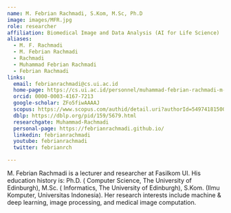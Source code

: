 ```yaml
---
name: M. Febrian Rachmadi, S.Kom, M.Sc, Ph.D
image: images/MFR.jpg
role: researcher
affiliation: Biomedical Image and Data Analysis (AI for Life Science)
aliases:
  - M. F. Rachmadi
  - M. Febrian Rachmadi
  - Rachmadi
  - Muhammad Febrian Rachmadi
  - Febrian Rachmadi
links:
  email: febrianrachmadi@cs.ui.ac.id
  home-page: https://cs.ui.ac.id/personnel/muhammad-febrian-rachmadi-m-sc-ph-d/
  orcid: 0000-0003-4167-7213
  google-scholar: ZFo5fiwAAAAJ
  scopus: https://www.scopus.com/authid/detail.uri?authorId=54974181500
  dblp: https://dblp.org/pid/159/5679.html
  researchgate: Muhammad-Rachmadi
  personal-page: https://febrianrachmadi.github.io/
  linkedin: febrianrachmadi
  youtube: febrianrachmadi
  twitter: febrianrch

---
```


M. Febrian Rachmadi is a lecturer and researcher at Fasilkom UI. His education history is: Ph.D. ( Computer Science, The University of Edinburgh), M.Sc. ( Informatics, The University of Edinburgh), S.Kom. (Ilmu Komputer, Universitas Indonesia). Her research interests include machine & deep learning, image processing, and medical image computation.
